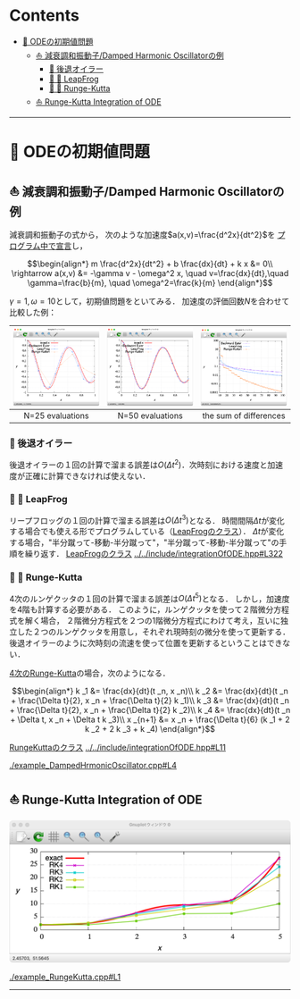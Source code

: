 # Contents
- [🐋 ODEの初期値問題](#🐋-ODEの初期値問題)
    - [⛵ 減衰調和振動子/Damped Harmonic Oscillatorの例](#⛵-減衰調和振動子/Damped-Harmonic-Oscillatorの例)
        - [🪼 後退オイラー](#🪼-後退オイラー)
        - [🪼 🪼 LeapFrog](#🪼-🪼-LeapFrog)
        - [🪼 🪼 Runge-Kutta](#🪼-🪼-Runge-Kutta)
    - [⛵ Runge-Kutta Integration of ODE](#⛵-Runge-Kutta-Integration-of-ODE)


---
# 🐋 ODEの初期値問題 

## ⛵ 減衰調和振動子/Damped Harmonic Oscillatorの例 

減衰調和振動子の式から，
次のような加速度$`a(x,v)=\frac{d^2x}{dt^2}`$を
[プログラム中で宣言](../../builds/build_ODE/example_DampedHrmonicOscillator.cpp#L44)し，

```math
\begin{align*}
m \frac{d^2x}{dt^2} + b \frac{dx}{dt} + k x &= 0\\
\rightarrow a(x,v) &= -\gamma v - \omega^2 x, \quad v=\frac{dx}{dt},\quad \gamma=\frac{b}{m}, \quad \omega^2=\frac{k}{m}
\end{align*}
```

$`\gamma = 1, \omega = 10`$として，初期値問題をといてみる．
加速度の評価回数$`N`$を合わせて比較した例：

| ![](figN25.png) | ![](figN50.png) |  ![](figError.png) |
|:---:|:---:|:---:|
|N=25 evaluations|N=50 evaluations|the sum of differences|

### 🪼 後退オイラー 

後退オイラーの１回の計算で溜まる誤差は$`O(\Delta t^2)`$．次時刻における速度と加速度が正確に計算できなければ使えない．

### 🪼 🪼 LeapFrog  

リープフロッグの１回の計算で溜まる誤差は$`O({\Delta t}^3)`$となる．
時間間隔$`\Delta t`$が変化する場合でも使える形でプログラムしている（[LeapFrogのクラス](../../include/integrationOfODE.hpp#L332)）．
$\Delta t$が変化する場合，"半分蹴って-移動-半分蹴って"，"半分蹴って-移動-半分蹴って"の手順を繰り返す．
[LeapFrogのクラス](../../include/integrationOfODE.hpp#L332)
[../../include/integrationOfODE.hpp#L322](../../include/integrationOfODE.hpp#L322)


### 🪼 🪼 Runge-Kutta  

4次のルンゲクッタの１回の計算で溜まる誤差は$`O({\Delta t}^5)`$となる．
しかし，加速度を4階も計算する必要がある．
このように，ルンゲクッタを使って２階微分方程式を解く場合，
２階微分方程式を２つの1階微分方程式にわけて考え，互いに独立した２つのルンゲクッタを用意し，それぞれ現時刻の微分を使って更新する．
後退オイラーのように次時刻の流速を使って位置を更新するということはできない．

[4次のRunge-Kutta](../../include/integrationOfODE.hpp#L181)の場合，次のようになる．

```math
\begin{align*}
k _1 &= \frac{dx}{dt}(t _n, x _n)\\
k _2 &= \frac{dx}{dt}(t _n + \frac{\Delta t}{2}, x _n + \frac{\Delta t}{2} k _1)\\
k _3 &= \frac{dx}{dt}(t _n + \frac{\Delta t}{2}, x _n + \frac{\Delta t}{2} k _2)\\
k _4 &= \frac{dx}{dt}(t _n + \Delta t, x _n + \Delta t k _3)\\
x _{n+1} &= x _n + \frac{\Delta t}{6} (k _1 + 2 k _2 + 2 k _3 + k _4)
\end{align*}
```

[RungeKuttaのクラス](../../include/integrationOfODE.hpp#L37)
[../../include/integrationOfODE.hpp#L11](../../include/integrationOfODE.hpp#L11)

[./example_DampedHrmonicOscillator.cpp#L4](./example_DampedHrmonicOscillator.cpp#L4)

## ⛵ Runge-Kutta Integration of ODE 

![](RK.png)

[./example_RungeKutta.cpp#L1](./example_RungeKutta.cpp#L1)

---
